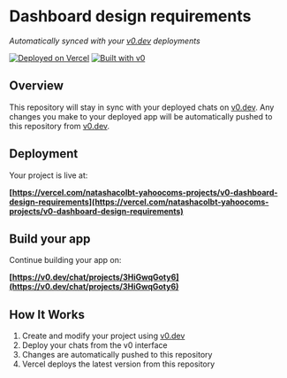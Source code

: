 # Dashboard design requirements

*Automatically synced with your [v0.dev](https://v0.dev) deployments*

[![Deployed on Vercel](https://img.shields.io/badge/Deployed%20on-Vercel-black?style=for-the-badge&logo=vercel)](https://vercel.com/natashacolbt-yahoocoms-projects/v0-dashboard-design-requirements)
[![Built with v0](https://img.shields.io/badge/Built%20with-v0.dev-black?style=for-the-badge)](https://v0.dev/chat/projects/3HiGwqGoty6)

## Overview

This repository will stay in sync with your deployed chats on [v0.dev](https://v0.dev).
Any changes you make to your deployed app will be automatically pushed to this repository from [v0.dev](https://v0.dev).

## Deployment

Your project is live at:

**[https://vercel.com/natashacolbt-yahoocoms-projects/v0-dashboard-design-requirements](https://vercel.com/natashacolbt-yahoocoms-projects/v0-dashboard-design-requirements)**

## Build your app

Continue building your app on:

**[https://v0.dev/chat/projects/3HiGwqGoty6](https://v0.dev/chat/projects/3HiGwqGoty6)**

## How It Works

1. Create and modify your project using [v0.dev](https://v0.dev)
2. Deploy your chats from the v0 interface
3. Changes are automatically pushed to this repository
4. Vercel deploys the latest version from this repository